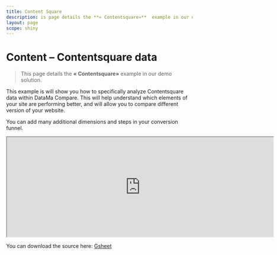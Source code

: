 ```yaml
---
title: Content Square
description: is page details the **« Contentsquare»**  example in our demo solution.
layout: page
scope: shiny
---
```

# Content – Contentsquare data

> This page details the **« Contentsquare»**  example in our demo solution.

This example is will show you how to specifically analyze Contentsquare data within DataMa Compare. This will help understand which elements of your site are performing better, and will allow you to compare different version of your website.

You can add many additional dimensions and steps in your conversion funnel.

<center><iframe src="https://docs.google.com/spreadsheets/d/e/2PACX-1vTXYphkUS8WX6Wa4GZp5LBisnEOoqdLyp9darrXuIJPqmsnv_f8Tvhq_0sNX7L2uVfIaJjonTP2j8Fm/pubhtml?gid=1740449585&amp;single=true&amp;widget=true&amp;headers=false" width="720" height="270"></iframe></center>

You can download the source here: [Gsheet](https://docs.google.com/spreadsheets/d/1bNEeqm5CfpPmYPr_t4ff1xcJkSBKoVvwJd4vKB0sDzs/edit#gid=1740449585)
